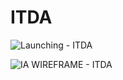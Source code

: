 # ITDA

![Launching - ITDA](https://github.com/JASONLEE-hub/ITDA/assets/81094267/5e2f2caa-e7c2-4a26-a193-c90564d40a96)

![IA   WIREFRAME - ITDA](https://github.com/JASONLEE-hub/ITDA/assets/81094267/211ccdce-2ffc-4370-92d4-09b8e8f3914c)
